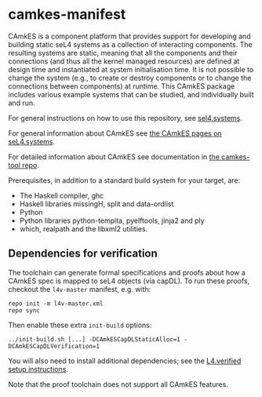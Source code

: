 <!--
     Copyright 2018, Data61, CSIRO

     SPDX-License-Identifier: CC-BY-SA-4.0
-->

camkes-manifest
===============
CAmkES is a component platform that provides support for developing and building static
seL4 systems as a collection of interacting components.  The resulting systems are static,
meaning that all the components and their connections (and thus all the kernel
managed resources) are defined at design time and instantiated at system initialisation time.
It is not possible to change the system (e.g., to create or destroy components or to change
the connections between components) at runtime.  This CAmkES package includes various example
systems that can be studied, and individually built and run.

For general instructions on how to use this repository, see [sel4.systems](https://docs.sel4.systems/RepoCheatsheet).

For general information about CAmkES see [the CAmkES pages on seL4.systems](http://sel4.systems/CAmkES).

For detailed information about CAmkES see documentation in [the camkes-tool repo](https://github.com/seL4/camkes-tool/blob/master/docs/index.md).

Prerequisites, in addition to a standard build system for your target, are:
* The Haskell compiler, ghc
* Haskell libraries missingH, split and data-ordlist
* Python
* Python libraries python-tempita, pyelftools, jinja2 and ply
* which, realpath and the libxml2 utilities.

## Dependencies for verification

The toolchain can generate formal specifications and proofs about how
a CAmkES spec is mapped to seL4 objects (via capDL). To run these
proofs, checkout the `l4v-master` manifest, e.g. with:

    repo init -m l4v-master.xml
    repo sync

Then enable these extra `init-build` options:

    ../init-build.sh [...] -DCAmkESCapDLStaticAlloc=1 -DCAmkESCapDLVerification=1

You will also need to install additional dependencies; see the
[L4.verified setup instructions](https://github.com/seL4/l4v/blob/master/README.md).

Note that the proof toolchain does not support all CAmkES features.
